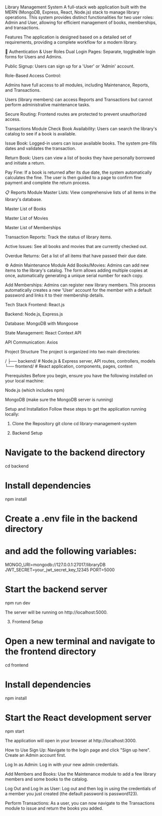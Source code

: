 Library Management System
A full-stack web application built with the MERN (MongoDB, Express, React, Node.js) stack to manage library operations. This system provides distinct functionalities for two user roles: Admin and User, allowing for efficient management of books, memberships, and transactions.

Features
The application is designed based on a detailed set of requirements, providing a complete workflow for a modern library.

🔑 Authentication & User Roles
Dual Login Pages: Separate, toggleable login forms for Users and Admins.

Public Signup: Users can sign up for a 'User' or 'Admin' account.

Role-Based Access Control:

Admins have full access to all modules, including Maintenance, Reports, and Transactions.

Users (library members) can access Reports and Transactions but cannot perform administrative maintenance tasks.

Secure Routing: Frontend routes are protected to prevent unauthorized access.

Transactions Module
Check Book Availability: Users can search the library's catalog to see if a book is available.

Issue Book: Logged-in users can issue available books. The system pre-fills dates and validates the transaction.

Return Book: Users can view a list of books they have personally borrowed and initiate a return.

Pay Fine: If a book is returned after its due date, the system automatically calculates the fine. The user is then guided to a page to confirm fine payment and complete the return process.

📋 Reports Module
Master Lists: View comprehensive lists of all items in the library's database.

Master List of Books

Master List of Movies

Master List of Memberships

Transaction Reports: Track the status of library items.

Active Issues: See all books and movies that are currently checked out.

Overdue Returns: Get a list of all items that have passed their due date.

⚙️ Admin Maintenance Module
Add Books/Movies: Admins can add new items to the library's catalog. The form allows adding multiple copies at once, automatically generating a unique serial number for each copy.

Add Memberships: Admins can register new library members. This process automatically creates a new 'User' account for the member with a default password and links it to their membership details.

Tech Stack
Frontend: React.js

Backend: Node.js, Express.js

Database: MongoDB with Mongoose

State Management: React Context API

API Communication: Axios

Project Structure
The project is organized into two main directories:

/
├── backend/      # Node.js & Express server, API routes, controllers, models
└── frontend/     # React application, components, pages, context

Prerequisites
Before you begin, ensure you have the following installed on your local machine:

Node.js (which includes npm)

MongoDB (make sure the MongoDB server is running)

Setup and Installation
Follow these steps to get the application running locally:

1. Clone the Repository
git clone <your-repository-url>
cd library-management-system

2. Backend Setup
# Navigate to the backend directory
cd backend

# Install dependencies
npm install

# Create a .env file in the backend directory
# and add the following variables:
MONGO_URI=mongodb://127.0.0.1:27017/libraryDB
JWT_SECRET=your_jwt_secret_key_12345
PORT=5000

# Start the backend server
npm run dev

The server will be running on http://localhost:5000.

3. Frontend Setup
# Open a new terminal and navigate to the frontend directory
cd frontend

# Install dependencies
npm install

# Start the React development server
npm start

The application will open in your browser at http://localhost:3000.

How to Use
Sign Up: Navigate to the login page and click "Sign up here". Create an Admin account first.

Log In as Admin: Log in with your new admin credentials.

Add Members and Books: Use the Maintenance module to add a few library members and some books to the catalog.

Log Out and Log In as User: Log out and then log in using the credentials of a member you just created (the default password is password123).

Perform Transactions: As a user, you can now navigate to the Transactions module to issue and return the books you added.